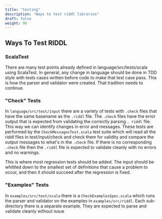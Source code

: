 ```yaml
---
title: "testing"
description: "Ways to test riddl libraries"
draft: false
weight: 90
---
```


## Ways To Test RIDDL
### ScalaTest
There are many test points already defined in language/src/tests/scala using
ScalaTest. In general, any change in language should be done in TDD style with
tests cases written before code to make that test case pass.  This is how the
parser and validator were created. That tradition needs to continue.

### "Check" Tests
In `language/src/test/input` there are a variety of tests with `.check` files
that have the same basename as the `.riddl` file. The `.check` files have
the error output that is expected from validating the correctly parsing `.
riddl` file. This way we can identify changes in error and messages. These
tests are performed by the `CheckMessagesTest.scala` test suite which will
read all the riddl files in test/input/check and check them for validity and
compare the output messages to what's in the `.check` file. If there is no
corresponding `.check` file then the `.riddl` file is expected to validate
cleanly with no errors and no warnings.

This is where most regression tests should be added. The input should be
whittled down to the smallest set of definitions that cause a problem to
occur, and then it should succeed after the regression is fixed.

### "Examples" Tests
In `examples/src/test/scala` there is a `CheckExamplesSpec.scala` which runs
the parser and validator on the examples in `examples/src/riddl`. Each
sub-directory there is a separate example. They are expected to parse and
validate cleanly without issue 
